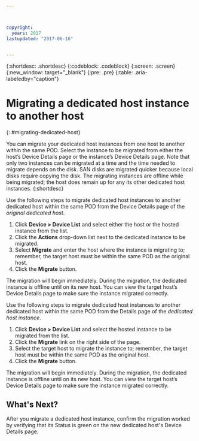 ```yaml
---



copyright:
  years: 2017
lastupdated: "2017-06-16"


---
```


{:shortdesc: .shortdesc}
{:codeblock: .codeblock}
{:screen: .screen}
{:new_window: target="_blank"}
{:pre: .pre}
{:table: .aria-labeledby="caption"}


# Migrating a dedicated host instance to another host
{: #migrating-dedicated-host}

You can migrate your dedicated host instances from one host to another within the same POD. Select the instance to be migrated from either the host’s Device Details page or the instance’s Device Details page. Note that only two instances can be migrated at a time and the time needed to migrate depends on the disk. SAN disks are migrated quicker because local disks require copying the disk. The migrating instances are offline while being migrated; the host does remain up for any its other dedicated host instances.
{:shortdesc}

Use the following steps to migrate dedicated host instances to another dedicated host within the same POD from the Device Details page of the *original dedicated host*. 

1.	Click **Device > Device List** and select either the host or the hosted instance from the list.
2.	Click the **Actions** drop-down list next to the dedicated instance to be migrated.
3.	Select **Migrate** and enter the host where the instance is migrating to; remember, the target host must be within the same POD as the original host.
4.	Click the **Migrate** button. 

The migration will begin immediately. During the migration, the dedicated instance is offline until on its new host. You can view the target host’s Device Details page to make sure the instance migrated correctly.

Use the following steps to migrate dedicated host instances to another dedicated host within the same POD from the Details page of the *dedicated host instance*.

1. Click **Device > Device List** and select the hosted instance to be migrated from the list.
2. Click the **Migrate** link on the right side of the page.
3. Select the target host to migrate the instance to; remember, the target host must be within the same POD as the original host.
4. Click the **Migrate** button.

The migration will begin immediately. During the migration, the dedicated instance is offline until on its new host. You can view the target host’s Device Details page to make sure the instance migrated correctly.

## What's Next?
After you migrate a dedicated host instance, confirm the migration worked by verifying that its Status is green on the new dedicated host's Device Details page.
